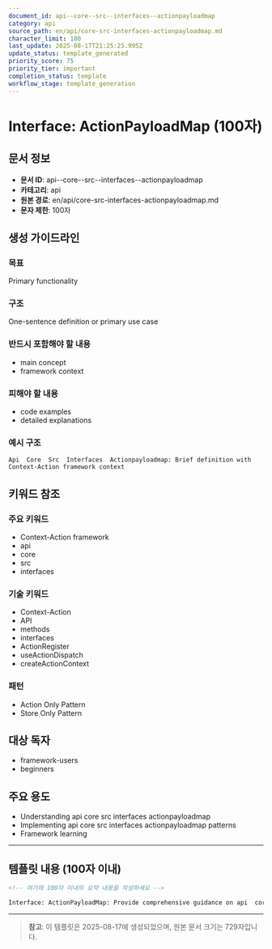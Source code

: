 ```yaml
---
document_id: api--core--src--interfaces--actionpayloadmap
category: api
source_path: en/api/core-src-interfaces-actionpayloadmap.md
character_limit: 100
last_update: 2025-08-17T21:25:25.995Z
update_status: template_generated
priority_score: 75
priority_tier: important
completion_status: template
workflow_stage: template_generation
---
```


# Interface: ActionPayloadMap (100자)

## 문서 정보
- **문서 ID**: api--core--src--interfaces--actionpayloadmap
- **카테고리**: api
- **원본 경로**: en/api/core-src-interfaces-actionpayloadmap.md
- **문자 제한**: 100자

## 생성 가이드라인

### 목표
Primary functionality

### 구조
One-sentence definition or primary use case

### 반드시 포함해야 할 내용
- main concept
- framework context

### 피해야 할 내용  
- code examples
- detailed explanations

### 예시 구조
```
Api  Core  Src  Interfaces  Actionpayloadmap: Brief definition with Context-Action framework context
```

## 키워드 참조

### 주요 키워드
- Context-Action framework
- api
- core
- src
- interfaces

### 기술 키워드
- Context-Action
- API
- methods
- interfaces
- ActionRegister
- useActionDispatch
- createActionContext

### 패턴
- Action Only Pattern
- Store Only Pattern

## 대상 독자
- framework-users
- beginners

## 주요 용도
- Understanding api  core  src  interfaces  actionpayloadmap
- Implementing api  core  src  interfaces  actionpayloadmap patterns
- Framework learning

---

## 템플릿 내용 (100자 이내)

```markdown
<!-- 여기에 100자 이내의 요약 내용을 작성하세요 -->

Interface: ActionPayloadMap: Provide comprehensive guidance on api  core  src  interfaces  actionpayloadmap의 핵심 개념과 Context-Action 프레임워크에서의 역할을 간단히 설명.
```

---

> **참고**: 이 템플릿은 2025-08-17에 생성되었으며, 
> 원본 문서 크기는 729자입니다.
